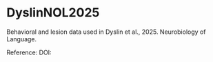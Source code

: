 # DyslinNOL2025
Behavioral and lesion data used in Dyslin et al., 2025. Neurobiology of Language.

Reference:
DOI:
